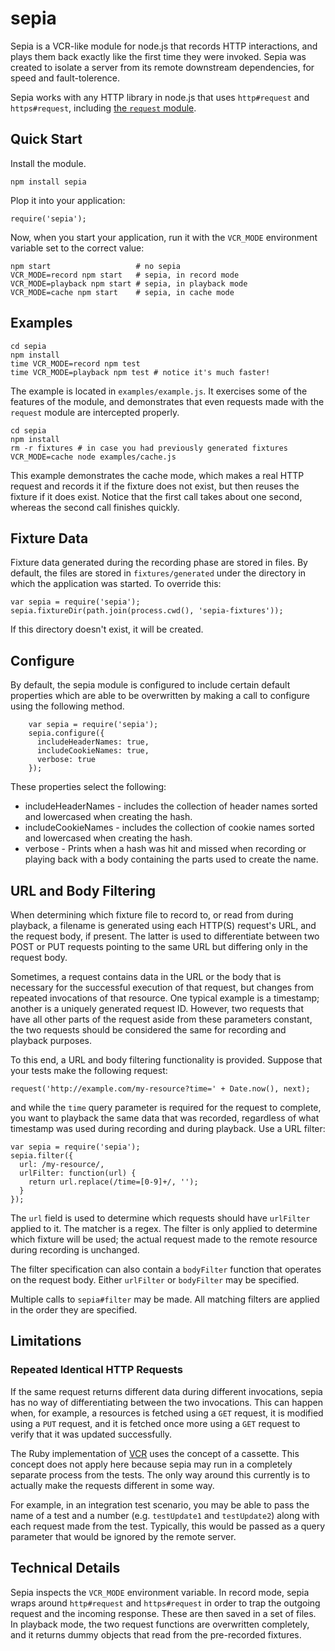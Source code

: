 # sepia

Sepia is a VCR-like module for node.js that records HTTP interactions, and
plays them back exactly like the first time they were invoked. Sepia was
created to isolate a server from its remote downstream dependencies, for speed
and fault-tolerence.

Sepia works with any HTTP library in node.js that uses `http#request` and
`https#request`, including [the `request`
module](https://github.com/mikeal/request).

## Quick Start

Install the module.

    npm install sepia

Plop it into your application:

    require('sepia');

Now, when you start your application, run it with the `VCR_MODE` environment
variable set to the correct value:

    npm start                   # no sepia
    VCR_MODE=record npm start   # sepia, in record mode
    VCR_MODE=playback npm start # sepia, in playback mode
    VCR_MODE=cache npm start    # sepia, in cache mode

## Examples

    cd sepia
    npm install
    time VCR_MODE=record npm test
    time VCR_MODE=playback npm test # notice it's much faster!

The example is located in `examples/example.js`. It exercises some of the
features of the module, and demonstrates that even requests made with the
`request` module are intercepted properly.

    cd sepia
    npm install
    rm -r fixtures # in case you had previously generated fixtures
    VCR_MODE=cache node examples/cache.js

This example demonstrates the cache mode, which makes a real HTTP request and
records it if the fixture does not exist, but then reuses the fixture if it
does exist. Notice that the first call takes about one second, whereas the
second call finishes quickly.

## Fixture Data

Fixture data generated during the recording phase are stored in files. By
default, the files are stored in `fixtures/generated` under the directory in
which the application was started. To override this:

    var sepia = require('sepia');
    sepia.fixtureDir(path.join(process.cwd(), 'sepia-fixtures'));

If this directory doesn't exist, it will be created.

## Configure

By default, the sepia module is configured to include certain default properties
which are able to be overwritten by making a call to configure using the following
method.

```
    var sepia = require('sepia');
    sepia.configure({
      includeHeaderNames: true,
      includeCookieNames: true,
      verbose: true
    });
```

These properties select the following:
 * includeHeaderNames - includes the collection of header names sorted and lowercased
    when creating the hash.
 * includeCookieNames - includes the collection of cookie names sorted and lowercased
    when creating the hash.
 * verbose - Prints when a hash was hit and missed when recording or playing back with
    a body containing the parts used to create the name.

## URL and Body Filtering

When determining which fixture file to record to, or read from during
playback, a filename is generated using each HTTP(S) request's URL, and the
request body, if present. The latter is used to differentiate between two POST
or PUT requests pointing to the same URL but differing only in the request
body.

Sometimes, a request contains data in the URL or the body that is necessary for
the successful execution of that request, but changes from repeated invocations
of that resource. One typical example is a timestamp; another is a uniquely
generated request ID. However, two requests that have all other parts of the
request aside from these parameters constant, the two requests should be
considered the same for recording and playback purposes.

To this end, a URL and body filtering functionality is provided. Suppose that
your tests make the following request:

    request('http://example.com/my-resource?time=' + Date.now(), next);

and while the `time` query parameter is required for the request to complete,
you want to playback the same data that was recorded, regardless of what
timestamp was used during recording and during playback. Use a URL filter:

    var sepia = require('sepia');
    sepia.filter({
      url: /my-resource/,
      urlFilter: function(url) {
        return url.replace(/time=[0-9]+/, '');
      }
    });

The `url` field is used to determine which requests should have `urlFilter`
applied to it. The matcher is a regex. The filter is only applied to determine
which fixture will be used; the actual request made to the remote resource
during recording is unchanged.

The filter specification can also contain a `bodyFilter` function that operates
on the request body. Either `urlFilter` or `bodyFilter` may be specified.

Multiple calls to `sepia#filter` may be made. All matching filters are applied
in the order they are specified.

## Limitations

### Repeated Identical HTTP Requests

If the same request returns different data during different invocations, sepia
has no way of differentiating between the two invocations. This can happen
when, for example, a resources is fetched using a `GET` request, it is
modified using a `PUT` request, and it is fetched once more using a `GET`
request to verify that it was updated successfully.

The Ruby implementation of [VCR](https://github.com/vcr/vcr) uses the concept
of a cassette. This concept does not apply here because sepia may run in a
completely separate process from the tests. The only way around this currently
is to actually make the requests different in some way.

For example, in an integration test scenario, you may be able to pass the name
of a test and a number (e.g. `testUpdate1` and `testUpdate2`) along with each
request made from the test. Typically, this would be passed as a query
parameter that would be ignored by the remote server.

## Technical Details

Sepia inspects the `VCR_MODE` environment variable. In record mode, sepia wraps
around `http#request` and `https#request` in order to trap the outgoing request
and the incoming response. These are then saved in a set of files. In playback
mode, the two request functions are overwritten completely, and it returns
dummy objects that read from the pre-recorded fixtures.
